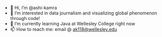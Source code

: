 - 👋 Hi, I’m @ashi-kamra
- 👀 I’m interested in data journalism and visualizing global phenomenon through code!
- 🌱 I’m currently learning Java at Wellesley College right now
- 📫 How to reach me: email @ ak118@wellesley.edu

<!---
ashi-kamra/ashi-kamra is a ✨ special ✨ repository because its `README.md` (this file) appears on your GitHub profile.
You can click the Preview link to take a look at your changes.
--->
